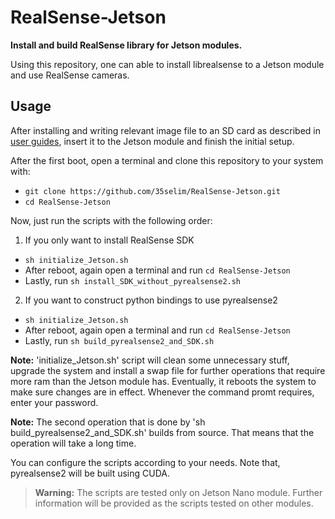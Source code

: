 # RealSense-Jetson
<b>Install and build RealSense library for Jetson modules.</b>

Using this repository, one can able to install librealsense to a Jetson module and use RealSense cameras.

## Usage
After installing and writing relevant image file to an SD card as described in [user guides](https://developer.nvidia.com/embedded/learn/getting-started-jetson), insert it to the Jetson module and finish the initial setup. 

After the first boot, open a terminal and clone this repository to your system with:
* `git clone https://github.com/35selim/RealSense-Jetson.git`
* `cd RealSense-Jetson`

Now, just run the scripts with the following order:
1. If you only want to install RealSense SDK
* `sh initialize_Jetson.sh`
* After reboot, again open a terminal and run `cd RealSense-Jetson`
* Lastly, run `sh install_SDK_without_pyrealsense2.sh`
	
2. If you want to construct python bindings to use pyrealsense2
* `sh initialize_Jetson.sh`
* After reboot, again open a terminal and run `cd RealSense-Jetson`
* Lastly, run `sh build_pyrealsense2_and_SDK.sh`

**Note:** 'initialize_Jetson.sh' script will clean some unnecessary stuff, upgrade the system and install a swap file for further operations that require more ram than the Jetson module has. Eventually, it reboots the system to make sure changes are in effect. Whenever the command promt requires, enter your password.

**Note:** The second operation that is done by 'sh build_pyrealsense2_and_SDK.sh' builds from source. That means that the operation will take a long time.

You can configure the scripts according to your needs. Note that, pyrealsense2 will be built using CUDA.

>**Warning:** The scripts are tested only on Jetson Nano module. Further information will be provided as the scripts tested on other modules.

